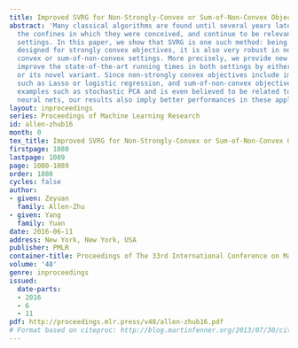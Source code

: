 ```yaml
---
title: Improved SVRG for Non-Strongly-Convex or Sum-of-Non-Convex Objectives
abstract: 'Many classical algorithms are found until several years later to outlive
  the confines in which they were conceived, and continue to be relevant in unforeseen
  settings. In this paper, we show that SVRG is one such method: being originally
  designed for strongly convex objectives, it is also very robust in non-strongly
  convex or sum-of-non-convex settings. More precisely, we provide new analysis to
  improve the state-of-the-art running times in both settings by either applying SVRG
  or its novel variant. Since non-strongly convex objectives include important examples
  such as Lasso or logistic regression, and sum-of-non-convex objectives include famous
  examples such as stochastic PCA and is even believed to be related to training deep
  neural nets, our results also imply better performances in these applications.'
layout: inproceedings
series: Proceedings of Machine Learning Research
id: allen-zhub16
month: 0
tex_title: Improved SVRG for Non-Strongly-Convex or Sum-of-Non-Convex Objectives
firstpage: 1080
lastpage: 1089
page: 1080-1089
order: 1080
cycles: false
author:
- given: Zeyuan
  family: Allen-Zhu
- given: Yang
  family: Yuan
date: 2016-06-11
address: New York, New York, USA
publisher: PMLR
container-title: Proceedings of The 33rd International Conference on Machine Learning
volume: '48'
genre: inproceedings
issued:
  date-parts:
  - 2016
  - 6
  - 11
pdf: http://proceedings.mlr.press/v48/allen-zhub16.pdf
# Format based on citeproc: http://blog.martinfenner.org/2013/07/30/citeproc-yaml-for-bibliographies/
---
```

